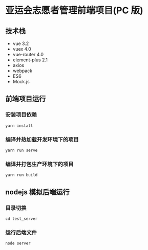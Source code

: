# 亚运会志愿者管理前端项目(PC 版)

## 技术栈

- vue 3.2
- vuex 4.0
- vue-router 4.0
- element-plus 2.1
- axios
- webpack
- ES6
- Mock.js

## 前端项目运行

### 安装项目依赖

```
yarn install
```

### 编译并热加载开发环境下的项目

```
yarn run serve
```

### 编译并打包生产环境下的项目

```
yarn run build
```

## nodejs 模拟后端运行

### 目录切换

```
cd test_server
```

### 运行后端文件

```
node server
```
